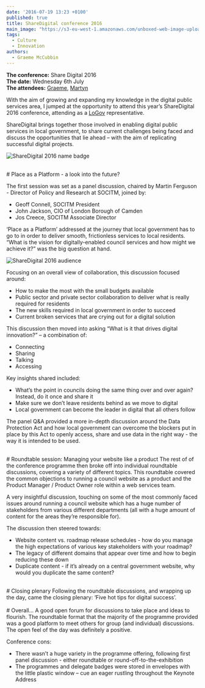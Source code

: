 ```yaml
---
date: '2016-07-19 13:23 +0100'
published: true
title: ShareDigital conference 2016
main_image: "https://s3-eu-west-1.amazonaws.com/unboxed-web-image-uploader/085ebb76eb875ad18dc393981c049d10.PNG"
tags:
  - Culture
  - Innovation
authors:
  - Graeme McCubbin
---
```

<b>The conference:</b> Share Digital 2016<br/>
<b>The date:</b> Wednesday 6th July<br/>
<b>The attendees:</b> [Graeme](https://unboxed.co/team/#graeme-mccubbin), [Martyn](https://unboxed.co/team/#martyn-evans)<br/>

With the aim of growing and expanding my knowledge in the digital public services area, I jumped at the opportunity to attend this year’s ShareDigital 2016 conference, attending as a [LoGov](http://logovplatform.co.uk) representative.<br/>

ShareDigital brings together those involved in enabling digital public services in local government, to share current challenges being faced and discuss the opportunities that lie ahead – with the aim of replicating successful digital projects.<br/>

![ShareDigital 2016 name badge](https://s3-eu-west-1.amazonaws.com/unboxed-web-image-uploader/78222e52e269b6575cbf4ebff755e0f3.PNG)

<br/>
# Place as a Platform - a look into the future?

The first session was set as a panel discussion, chaired by Martin Ferguson - Director of Policy and Research at SOCITM, joined by:<br/>

- Geoff Connell, SOCITM President
- John Jackson, CIO of London Borough of Camden
- Jos Creece, SOCITM Associate Director

‘Place as a Platform’ addressed at the journey that local government has to go to in order to deliver smooth, frictionless services to local residents. “What is the vision for digitally-enabled council services and how might we achieve it?” was the big question at hand.<br/>


![ShareDigital 2016 audience](https://s3-eu-west-1.amazonaws.com/unboxed-web-image-uploader/1c7a2f2bf16d9c4869d1e065acd0a26c.PNG)

Focusing on an overall view of collaboration, this discussion focused around:<br/>

- How to make the most with the small budgets available
- Public sector and private sector collaboration to deliver what is really required for residents
- The new skills required in local government in order to succeed
- Current broken services that are crying out for a digital solution



This discussion then moved into asking “What is it that drives digital innovation?” – a combination of:<br/>

- Connecting
- Sharing
- Talking
- Accessing


Key insights shared included:<br/>

- What’s the point in councils doing the same thing over and over again? Instead, do it once and share it
- Make sure we don’t leave residents behind as we move to digital
- Local government can become the leader in digital that all others follow

The panel Q&A provided a more in-depth discussion around the Data Protection Act and how local government can overcome the blockers put in place by this Act to openly access, share and use data in the right way - the way it is intended to be used.<br/>

<br/>
# Roundtable session: Managing your website like a product
The rest of of the conference programme then broke off into individual roundtable discussions, covering a variety of different topics. This roundtable covered the common objections to running a council website as a product and the Product Manager / Product Owner role within a web services team.<br/>

A very insightful discussion, touching on some of the most commonly faced issues around running a council website which has a huge number of stakeholders from various different departments (all with a huge amount of content for the areas they’re responsible for).<br/>

The discussion then steered towards:<br/>

- Website content vs. roadmap release schedules - how do you manage the high expectations of various key stakeholders with your roadmap?
- The legacy of different domains that appear over time and how to begin reducing these down
- Duplicate content - if it’s already on a central government website, why would you duplicate the same content?

<br/>
# Closing plenary
Following the roundtable discussions, and wrapping up the day, came the closing plenary: ‘Five hot tips for digital success’.<br/>

<br/>
# Overall...
A good open forum for discussions to take place and ideas to flourish. The roundtable format that the majority of the programme provided was a good platform to meet others for group (and individual) discussions. The open feel of the day was definitely a positive.<br/>

Conference cons:<br/>

- There wasn’t a huge variety in the programme offering, following first panel discussion - either roundtable or round-off-to-the-exhibition
- The programmes and delegate badges were stored in envelopes with the little plastic window – cue an eager rustling throughout the Keynote Address
